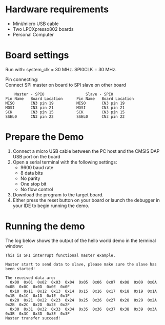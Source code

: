Hardware requirements
=====================
- Mini/micro USB cable
- Two LPCXpresso802 boards
- Personal Computer

Board settings
============
Run with:
  system_clk = 30 MHz. 
  SPI0CLK = 30 MHz. 

Pin connecting:  
Connect SPI master on board to SPI slave on other board
~~~~~~~~~~~~~~~~~~~~~~~~~~~~~~~~~~~~~~~~~~~~~~~~~~~~~~
    Master - SPI0                  Slave - SPI0   
Pin Name   Board Location      Pin Name   Board Location            
MISO       CN3 pin 19          MISO       CN3 pin 19
MOSI       CN3 pin 21          MOSI       CN3 pin 21
SCK        CN3 pin 15          SCK        CN3 pin 15                
SSEL0      CN3 pin 22          SSEL0      CN3 pin 22
~~~~~~~~~~~~~~~~~~~~~~~~~~~~~~~~~~~~~~~~~~~~~~~~~~~~~~

Prepare the Demo
===============
1.  Connect a micro USB cable between the PC host and the CMSIS DAP USB port on the board
2.  Open a serial terminal with the following settings:
    - 9600 baud rate
    - 8 data bits
    - No parity
    - One stop bit
    - No flow control
3.  Download the program to the target board.
4.  Either press the reset button on your board or launch the debugger in your IDE to begin running the demo.

Running the demo
================
The log below shows the output of the hello world demo in the terminal window:
~~~~~~~~~~~~~~~~~~~~~~~~~~~~~~~~~~~
This is SPI interrupt functional master example.

Master start to send data to slave, please make sure the slave has been started!

The received data are:
  0x00  0x01  0x02  0x03  0x04  0x05  0x06  0x07  0x08  0x09  0x0A  0x0B  0x0C  0x0D  0x0E  0x0F
  0x10  0x11  0x12  0x13  0x14  0x15  0x16  0x17  0x18  0x19  0x1A  0x1B  0x1C  0x1D  0x1E  0x1F
  0x20  0x21  0x22  0x23  0x24  0x25  0x26  0x27  0x28  0x29  0x2A  0x2B  0x2C  0x2D  0x2E  0x2F
  0x30  0x31  0x32  0x33  0x34  0x35  0x36  0x37  0x38  0x39  0x3A  0x3B  0x3C  0x3D  0x3E  0x3F
Master transfer succeed!

~~~~~~~~~~~~~~~~~~~~~~~~~~~~~~~~~~~
